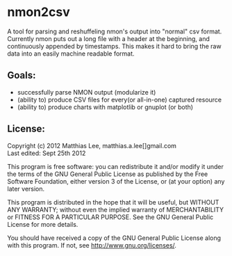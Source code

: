 nmon2csv
========

A tool for parsing and reshuffeling nmon's output into "normal" csv format.
Currently nmon puts out a long file with a header at the beginning, and continuously
appended by timestamps. This makes it hard to bring the raw data into an easily 
machine readable format.

Goals:
-----
- successfully parse NMON output (modularize it)
- (ability to) produce CSV files for every(or all-in-one) captured resource
- (ability to) produce charts with matplotlib or gnuplot (or both)


License:
--------

Copyright (c) 2012 Matthias Lee, matthias.a.lee[]gmail.com <br />
Last edited: Sept 25th 2012<br />

This program is free software: you can redistribute it and/or modify
it under the terms of the GNU General Public License as published by
the Free Software Foundation, either version 3 of the License, or
(at your option) any later version.

This program is distributed in the hope that it will be useful,
but WITHOUT ANY WARRANTY; without even the implied warranty of
MERCHANTABILITY or FITNESS FOR A PARTICULAR PURPOSE.  See the
GNU General Public License for more details.

You should have received a copy of the GNU General Public License
along with this program.  If not, see <http://www.gnu.org/licenses/>.
